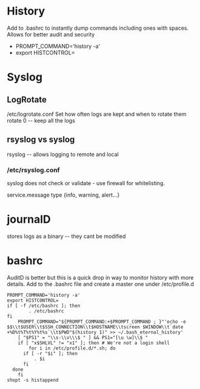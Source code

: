 # History

Add to .bashrc to instantly dump commands including ones with spaces. Allows for better audit and security

- PROMPT_COMMAND='history -a'
- export HISTCONTROL=

# Syslog

## LogRotate
/etc/logrotate.conf
Set how often logs are kept and when to rotate them
rotate 0 -- keep all the logs


## rsyslog vs syslog
rsyslog -- allows logging to remote and local

### /etc/rsyslog.conf 
syslog does not check or validate - use firewall for whitelisting.

service.message type {info, warning, alert...}

# journalD

stores logs as a binary -- they cant be modified

# bashrc
AuditD is better but this is a quick drop in way to monitor history with more details. Add to the .bashrc file and create a master one under /etc/profile.d

```
PROMPT_COMMAND='history -a'
export HISTCONTROL=
if [ -f /etc/bashrc ]; then
        . /etc/bashrc
fi
    PROMPT_COMMAND="${PROMPT_COMMAND:+$PROMPT_COMMAND ; }"'echo -e $$\\t$USER\\t$SSH_CONNECTION\\t$HOSTNAME\\tscreen $WINDOW\\t`date +%D%t%T%t%Y%t%s`\\t$PWD"$(history 1)" >> ~/.bash_eternal_history'
    [ "$PS1" = "\\s-\\v\\\$ " ] && PS1="[\u \w]\\$ "
    if [ "x$SHLVL" != "x1" ]; then # We're not a login shell
        for i in /etc/profile.d/*.sh; do
      if [ -r "$i" ]; then
          . $i
      fi
  done
    fi
shopt -s histappend
```






